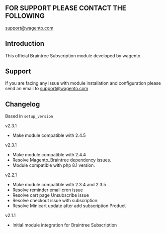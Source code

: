 ## FOR SUPPORT PLEASE CONTACT THE FOLLOWING
support@wagento.com

## Introduction
This official Braintree Subscription module developed by wagento.

## Support
If you are facing any issue with module installation and configuration please send an email to support@wagento.com

## Changelog
Based in `setup_version`

v2.3.1
- Make module compatible with 2.4.5

v2.3.1
- Make module compatible with 2.4.4
- Resolve Magento_Braintree dependency issues.
- Module compatible with php 8.1 version.


v2.2.1
- Make module compatible with 2.3.4 and 2.3.5
- Resolve reminder email cron issue
- Resolve cart page Unsubscribe issue 
- Resolve checkout issue with subscription
- Resolve Minicart update after add subscription Product

v2.1.1
- Initial module integration for Braintree Subscription 
